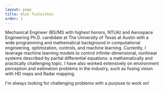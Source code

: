 ```yaml
---
layout: page
title: Alex Tsolovikos
order: 1
---
```


Mechanical Engineer (BS/MS with highest honors, NTUA) and Aerospace Engineering Ph.D. candidate at The University of Texas at Austin with a wide programming and mathematical background in computational engineering, optimization, controls, and machine learning. Currently, I leverage machine learning models to control infinite-dimensional, nonlinear systems described by partial differential equations: a mathematically and practically challenging topic. I have also worked extensively on environment perception and estimation problems in the industry, such as fusing vision with HD maps and Radar mapping.

I'm always looking for challenging problems with a purpose to work on!


